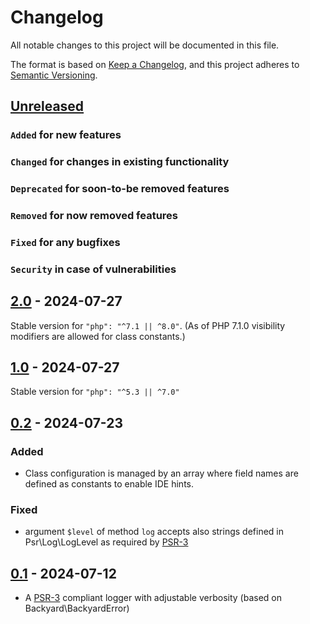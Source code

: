 # Changelog
All notable changes to this project will be documented in this file.

The format is based on [Keep a Changelog](https://keepachangelog.com/en/1.0.0/),
and this project adheres to [Semantic Versioning](https://semver.org/spec/v2.0.0.html).

## [Unreleased]
### `Added` for new features

### `Changed` for changes in existing functionality

### `Deprecated` for soon-to-be removed features

### `Removed` for now removed features

### `Fixed` for any bugfixes

### `Security` in case of vulnerabilities

## [2.0] - 2024-07-27
Stable version for `"php": "^7.1 || ^8.0"`. (As of PHP 7.1.0 visibility modifiers are allowed for class constants.)

## [1.0] - 2024-07-27
Stable version for `"php": "^5.3 || ^7.0"`

## [0.2] - 2024-07-23
### Added
- Class configuration is managed by an array where field names are defined as constants to enable IDE hints.

### Fixed
- argument `$level` of method `log` accepts also strings defined in Psr\Log\LogLevel as required by [PSR-3](https://www.php-fig.org/psr/psr-3/)

## [0.1] - 2024-07-12
- A [PSR-3](https://www.php-fig.org/psr/psr-3/) compliant logger with adjustable verbosity (based on Backyard\BackyardError)

[Unreleased]: https://github.com/WorkOfStan/seablast-logger/compare/v2.0...HEAD
[2.0]: https://github.com/WorkOfStan/seablast-logger/compare/v1.0...v2.0
[1.0]: https://github.com/WorkOfStan/seablast-logger/compare/v0.2...v1.0
[0.2]: https://github.com/WorkOfStan/seablast-logger/compare/v0.1...v0.2
[0.1]: https://github.com/WorkOfStan/seablast-logger/releases/tag/v0.1
